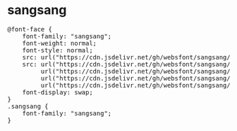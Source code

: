 # sangsang

<pre>
@font-face {
    font-family: "sangsang";
    font-weight: normal;
    font-style: normal;
    src: url("https://cdn.jsdelivr.net/gh/websfont/sangsang/sangsang.eot");
    src: url("https://cdn.jsdelivr.net/gh/websfont/sangsang/sangsang.eot?#iefix") format("embedded-opentype"),
         url("https://cdn.jsdelivr.net/gh/websfont/sangsang/sangsang.woff2") format("woff2"),
         url("https://cdn.jsdelivr.net/gh/websfont/sangsang/sangsang.woff") format("woff"),
         url("https://cdn.jsdelivr.net/gh/websfont/sangsang/sangsang.ttf") format("truetype");
    font-display: swap;
}
.sangsang {
    font-family: "sangsang";
}
</pre>
